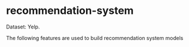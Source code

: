 # recommendation-system


Dataset: Yelp.   

The following features are used to build recommendation system models
